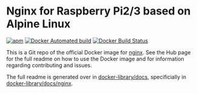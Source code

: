 # Nginx for Raspberry Pi2/3 based on Alpine Linux

[![apm](https://img.shields.io/apm/l/vim-mode.svg?style=plastic)](https://github.com/grewhit25/docker-nginx/blob/master/LICENSE)
[![Docker Automated build](https://img.shields.io/docker/automated/grewhit/armhf-nginx.svg)](https://hub.docker.com/r/grewhit/armhf-nginx/)
[![Docker Build Status](https://img.shields.io/docker/build/grewhit/armhf-nginx.svg)](https://hub.docker.com/r/grewhit/armhf-nginx/)

This is a Git repo of the official Docker image for [nginx](https://registry.hub.docker.com/_/nginx/). See the
Hub page for the full readme on how to use the Docker image and for information
regarding contributing and issues.

The full readme is generated over in [docker-library/docs](https://github.com/docker-library/docs),
specificially in [docker-library/docs/nginx](https://github.com/docker-library/docs/tree/master/nginx).
